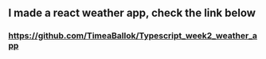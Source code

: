 ## I made a react weather app, check the link below

### https://github.com/TimeaBallok/Typescript_week2_weather_app
